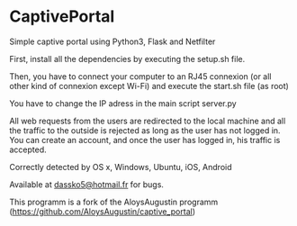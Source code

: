 # CaptivePortal
Simple captive portal using Python3, Flask and Netfilter

First, install all the dependencies by executing the setup.sh file.

Then, you have to connect your computer to an RJ45 connexion (or all other kind
of connexion except Wi-Fi) and execute the start.sh file (as root)

You have to change the IP adress in the main script server.py

All web requests from the users are redirected to the local machine and all
the traffic to the outside is rejected as long as the user has not logged in.
You can create an account, and once the user has logged in, his traffic is
accepted.

Correctly detected by OS x, Windows, Ubuntu, iOS, Android

Available at dassko5@hotmail.fr for bugs.

This programm is a fork of the AloysAugustin programm
(https://github.com/AloysAugustin/captive_portal)
